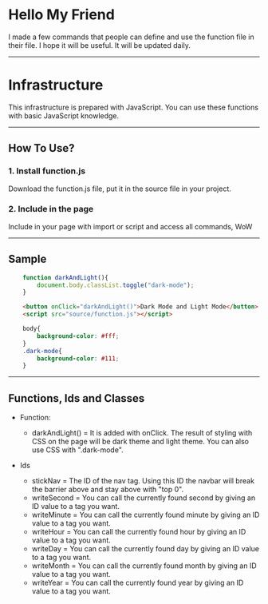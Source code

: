 # Hello My Friend

I made a few commands that people can define and use the function file in their file. I hope it will be useful. It will be updated daily.

---

# Infrastructure

This infrastructure is prepared with JavaScript. You can use these functions with basic JavaScript knowledge.


---

## How To Use?

### 1. Install function.js

Download the function.js file, put it in the source file in your project.

### 2. Include in the page

Include in your page with import or script and access all commands, WoW

---

## Sample

```js
	function darkAndLight(){
		document.body.classList.toggle("dark-mode");
	}
```
```html
	<button onClick="darkAndLight()">Dark Mode and Light Mode</button>
	<script src="source/function.js"></script>
```
```css
	body{
		background-color: #fff;
	}
	.dark-mode{
		background-color: #111;
	}
```

---

## Functions, Ids and Classes

 * Function:
    * darkAndLight() = It is added with onClick. The result of styling with CSS on the page will be dark theme and light theme. You can also use CSS with ".dark-mode".
    
 * Ids
 	* stickNav = The ID of the nav tag. Using this ID the navbar will break the barrier above and stay above with "top 0".
 	* writeSecond = You can call the currently found second by giving an ID value to a tag you want.
 	* writeMinute = You can call the currently found minute by giving an ID value to a tag you want.
 	* writeHour = You can call the currently found hour by giving an ID value to a tag you want.
 	* writeDay = You can call the currently found day by giving an ID value to a tag you want.
 	* writeMonth = You can call the currently found month by giving an ID value to a tag you want.
 	* writeYear = You can call the currently found year by giving an ID value to a tag you want.

